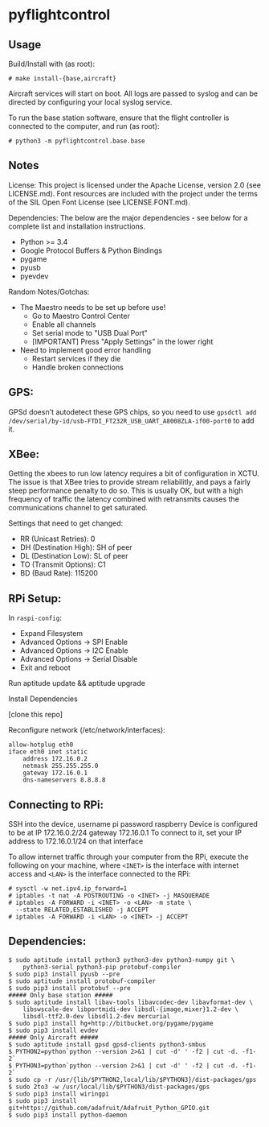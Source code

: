 pyflightcontrol
===============

Usage
---------------

Build/Install with (as root):

    # make install-{base,aircraft}

Aircraft services will start on boot.  All logs are passed to syslog
and can be directed by configuring your local syslog service.

To run the base station software, ensure that the flight controller is
connected to the computer, and run (as root):

    # python3 -m pyflightcontrol.base.base

Notes
----------------

License:  This project is licensed under the Apache License, version
2.0 (see LICENSE.md).  Font resources are included with the project
under the terms of the SIL Open Font License (see LICENSE.FONT.md).

Dependencies:  The below are the major dependencies - see below for a
complete list and installation instructions.

 - Python >= 3.4
 - Google Protocol Buffers & Python Bindings
 - pygame
 - pyusb
 - pyevdev

Random Notes/Gotchas:

 - The Maestro needs to be set up before use!
   - Go to Maestro Control Center
   - Enable all channels
   - Set serial mode to "USB Dual Port"
   - [IMPORTANT] Press "Apply Settings" in the lower right
 - Need to implement good error handling
   - Restart services if they die
   - Handle broken connections

GPS:
----------

GPSd doesn't autodetect these GPS chips, so you need to use
``gpsdctl add /dev/serial/by-id/usb-FTDI_FT232R_USB_UART_A8008ZLA-if00-port0``
to add it.


XBee:
-------------

Getting the xbees to run low latency requires a bit of configuration in
XCTU.  The issue is that XBee tries to provide stream reliabilitly, and
pays a fairly steep performance penalty to do so.  This is usually OK,
but with a high frequency of traffic the latency combined with retransmits
causes the communications channel to get saturated.

Settings that need to get changed:
 - RR (Unicast Retries): 0
 - DH (Destination High): SH of peer
 - DL (Destination Low): SL of peer
 - TO (Transmit Options): C1
 - BD (Baud Rate): 115200

RPi Setup:
------------

In ``raspi-config``:
 - Expand Filesystem
 - Advanced Options -> SPI Enable
 - Advanced Options -> I2C Enable
 - Advanced Options -> Serial Disable
 - Exit and reboot

Run aptitude update && aptitude upgrade

Install Dependencies

[clone this repo]

Reconfigure network (/etc/network/interfaces):

    allow-hotplug eth0
    iface eth0 inet static
        address 172.16.0.2
        netmask 255.255.255.0
        gateway 172.16.0.1
        dns-nameservers 8.8.8.8

Connecting to RPi:
-------------------

SSH into the device, username pi password raspberry
Device is configured to be at IP 172.16.0.2/24 gateway 172.16.0.1
To connect to it, set your IP address to 172.16.0.1/24 on that interface

To allow internet traffic through your computer from the RPi, execute
the following on your machine, where ``<INET>`` is the interface with
internet access and ``<LAN>`` is the interface connected to the RPi:

    # sysctl -w net.ipv4.ip_forward=1
    # iptables -t nat -A POSTROUTING -o <INET> -j MASQUERADE
    # iptables -A FORWARD -i <INET> -o <LAN> -m state \
      --state RELATED,ESTABLISHED -j ACCEPT
    # iptables -A FORWARD -i <LAN> -o <INET> -j ACCEPT


Dependencies:
--------------

    $ sudo aptitude install python3 python3-dev python3-numpy git \
        python3-serial python3-pip protobuf-compiler
    $ sudo pip3 install pyusb --pre
    $ sudo aptitude install protobuf-compiler
    $ sudo pip3 install protobuf --pre
    ##### Only base station #####
    $ sudo aptitude install libav-tools libavcodec-dev libavformat-dev \
        libswscale-dev libportmidi-dev libsdl-{image,mixer}1.2-dev \
        libsdl-ttf2.0-dev libsdl1.2-dev mercurial
    $ sudo pip3 install hg+http://bitbucket.org/pygame/pygame
    $ sudo pip3 install evdev
    ##### Only Aircraft #####
    $ sudo aptitude install gpsd gpsd-clients python3-smbus
    $ PYTHON2=python`python --version 2>&1 | cut -d' ' -f2 | cut -d. -f1-2`
    $ PYTHON3=python`python --version 2>&1 | cut -d' ' -f2 | cut -d. -f1-2`
    $ sudo cp -r /usr/{lib/$PYTHON2,local/lib/$PYTHON3}/dist-packages/gps
    $ sudo 2to3 -w /usr/local/lib/$PYTHON3/dist-packages/gps
    $ sudo pip3 install wiringpi
    $ sudo pip3 install git+https://github.com/adafruit/Adafruit_Python_GPIO.git
    $ sudo pip3 install python-daemon

